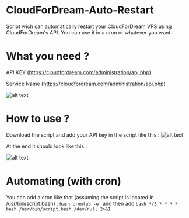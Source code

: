 # CloudForDream-Auto-Restart
Script wich can automatically restart your CloudForDream VPS using CloudForDream's API. You can use it in a cron or whatever you want.

# What you need ?

API KEY (https://cloudfordream.com/administration/api.php) 

Service Name (https://cloudfordream.com/administration/api.php) 

![alt text](https://uploads.admlbs.fr/tempsnip.png)

# How to use ? 

Download the script and add your API key in the script like this :
![alt text](https://uploads.admlbs.fr/tempsnip2.png)

At the end it should look like this : 

![alt text](https://uploads.admlbs.fr/example.JPG)

# Automating (with cron)

You can add a cron like that (assuming the script is located in /usr/bin/script.bash) : 
``bash
crontab -e
``
and then add
``bash
*/5 * * * * bash /usr/bin/script.bash /dev/null 2>&1
``
